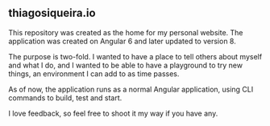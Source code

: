 ## thiagosiqueira.io

This repository was created as the home for my personal website. The application was created on Angular 6 and later updated to version 8. 

The purpose is two-fold. I wanted to have a place to tell others about myself and what I do, and I wanted to be able to have a playground to try 
new things, an environment I can add to as time passes.

As of now, the application runs as a normal Angular application, using CLI commands to build, test and start.

I love feedback, so feel free to shoot it my way if you have any.